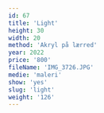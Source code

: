 ```yaml
---
id: 67
title: 'Light'
height: 30
width: 20
method: 'Akryl på lærred'
year: 2022
price: '800'
fileName: 'IMG_3726.JPG'
medie: 'maleri'
show: 'yes'
slug: 'light'
weight: '126'
---
```

